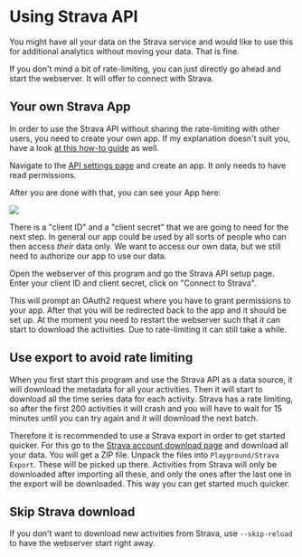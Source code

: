 # Using Strava API

You might have all your data on the Strava service and would like to use this for additional analytics without moving your data. That is fine.

If you don't mind a bit of rate-limiting, you can just directly go ahead and start the webserver. It will offer to connect with Strava.

## Your own Strava App

In order to use the Strava API without sharing the rate-limiting with other users, you need to create your own app. If my explanation doesn't suit you, have a look [at this how-to guide](https://towardsdatascience.com/using-the-strava-api-and-pandas-to-explore-your-activity-data-d94901d9bfde) as well.

Navigate to the [API settings page](https://www.strava.com/settings/api) and create an app. It only needs to have read permissions.

After you are done with that, you can see your App here:

![](strava-api-2.png)

There is a "client ID" and a "client secret" that we are going to need for the next step. In general our app could be used by all sorts of people who can then access _their_ data only. We want to access our own data, but we still need to authorize our app to use our data. 

Open the webserver of this program and go the Strava API setup page. Enter your client ID and client secret, click on "Connect to Strava".

This will prompt an OAuth2 request where you have to grant permissions to your app. After that you will be redirected back to the app and it should be set up. At the moment you need to restart the webserver such that it can start to download the activities. Due to rate-limiting it can still take a while.

## Use export to avoid rate limiting

When you first start this program and use the Strava API as a data source, it will download the metadata for all your activities. Then it will start to download all the time series data for each activity. Strava has a rate limiting, so after the first 200 activities it will crash and you will have to wait for 15 minutes until you can try again and it will download the next batch.

Therefore it is recommended to use a Strava export in order to get started quicker. For this go to the [Strava account download page](https://www.strava.com/athlete/delete_your_account) and download all your data. You will get a ZIP file. Unpack the files into `Playground/Strava Export`. These will be picked up there. Activities from Strava will only be downloaded after importing all these, and only the ones after the last one in the export will be downloaded. This way you can get started much quicker.

## Skip Strava download

If you don't want to download new activities from Strava, use `--skip-reload` to have the webserver start right away.